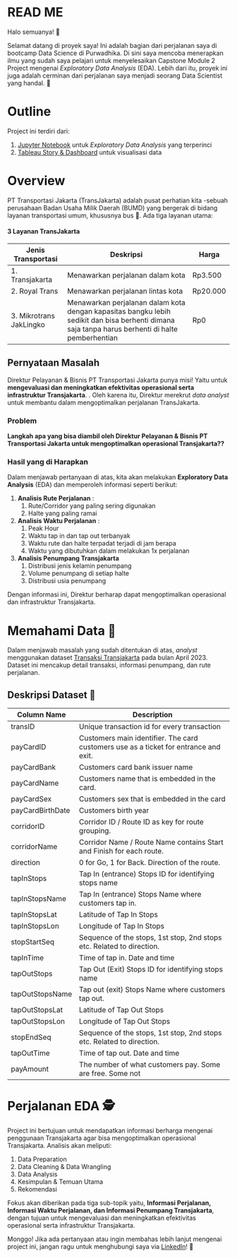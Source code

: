 # **READ ME**
Halo semuanya! 🎉

Selamat datang di proyek saya! Ini adalah bagian dari perjalanan saya di bootcamp Data Science di Purwadhika. Di sini saya mencoba menerapkan ilmu yang sudah saya pelajari untuk menyelesaikan Capstone Module 2 Project mengenai *Exploratory Data Analysis* (EDA). Lebih dari itu, proyek ini juga adalah cerminan dari perjalanan saya menjadi seorang Data Scientist yang handal. 🚀

# **Outline**

Project ini terdiri dari:
1. [Jupyter Notebook](https://github.com/almiradita/EDATransjakarta_CapstoneModule2/blob/8e52b8d8329490a3a41bc901d544d12772af10a5/EDATransjakarta_CM2.ipynb) untuk *Exploratory Data Analysis* yang terperinci 
2. [Tableau Story & Dashboard](https://public.tableau.com/views/Transjakarta_CapstoneModule2/HasilAnalisis?:language=en-US&publish=yes&:display_count=n&:origin=viz_share_link) untuk visualisasi data

# **Overview**

PT Transportasi Jakarta (TransJakarta) adalah pusat perhatian kita -sebuah perusahaan Badan Usaha Milik Daerah (BUMD) yang bergerak di bidang layanan transportasi umum, khususnya bus 🚌. Ada tiga layanan utama:

#### 3 Layanan TransJakarta
| Jenis Transportasi                 | Deskripsi                                                   | Harga   |
|-----------------------------------|-------------------------------------------------------------|---------|
| 1. Transjakarta                   | Menawarkan perjalanan dalam kota                           | Rp3.500       |
| 2. Royal Trans                    | Menawarkan perjalanan lintas kota                           | Rp20.000   |
| 3. Mikrotrans JakLingko | Menawarkan perjalanan dalam kota dengan kapasitas bangku lebih sedikit dan bisa berhenti dimana saja tanpa harus berhenti di halte pemberhentian | Rp0 |

## **Pernyataan Masalah**
Direktur Pelayanan & Bisnis PT Transportasi Jakarta punya misi! Yaitu untuk **mengevaluasi dan meningkatkan efektivitas operasional serta infrastruktur Transjakarta**. . Oleh karena itu, Direktur merekrut *data analyst* untuk membantu dalam mengoptimalkan perjalanan TransJakarta.

### **Problem**
**Langkah apa yang bisa diambil oleh Direktur Pelayanan & Bisnis PT Transportasi Jakarta untuk mengoptimalkan operasional Transjakarta??**

### **Hasil yang di Harapkan**
Dalam menjawab pertanyaan di atas, kita akan melakukan **Exploratory Data Analysis** (EDA) dan memperoleh informasi seperti berikut:
1. **Analisis Rute Perjalanan** :
    1. Rute/Corridor yang paling sering digunakan
    2. Halte yang paling ramai
2. **Analisis Waktu Perjalanan** :
    1. Peak Hour 
    2. Waktu tap in dan tap out terbanyak
    3. Waktu rute dan halte terpadat terjadi di jam berapa 
    4. Waktu yang dibutuhkan dalam melakukan 1x perjalanan
3. **Analisis Penumpang Transjakarta** 
    1. Distribusi jenis kelamin penumpang
    2. Volume penumpang di setiap halte
    3. Distribusi usia penumpang
      
Dengan informasi ini, Direktur berharap dapat mengoptimalkan operasional dan infrastruktur Transjakarta.

# **Memahami Data 🧐**

Dalam menjawab masalah yang sudah ditentukan di atas, *analyst* menggunakan dataset [Transaksi Transjakarta](https://www.kaggle.com/datasets/dikisahkan/transjakarta-transportation-transaction) pada bulan April 2023. Dataset ini mencakup detail transaksi, informasi penumpang, dan rute perjalanan.

## **Deskripsi Dataset 📄**

| Column Name       | Description                                                                           |
|-------------------|--------------------------------------------------------------                         |
| transID           | Unique transaction id for every transaction                                           |
| payCardID         | Customers main identifier. The card customers use as a ticket for entrance and exit.  |
| payCardBank       | Customers card bank issuer name                                                       |
| payCardName       | Customers name that is embedded in the card.                                          |
| payCardSex        | Customers sex that is embedded in the card                                            |
| payCardBirthDate  | Customers birth year                                                                  |
| corridorID        | Corridor ID / Route ID as key for route grouping.                                     |
| corridorName      | Corridor Name / Route Name contains Start and Finish for each route.                  |
| direction         | 0 for Go, 1 for Back. Direction of the route.                                         |
| tapInStops        | Tap In (entrance) Stops ID for identifying stops name                                 |
| tapInStopsName    | Tap In (entrance) Stops Name where customers tap in.                                  |
| tapInStopsLat     | Latitude of Tap In Stops                                                              |
| tapInStopsLon     | Longitude of Tap In Stops                                                             |
| stopStartSeq      | Sequence of the stops, 1st stop, 2nd stops etc. Related to direction.                 |
| tapInTime         | Time of tap in. Date and time                                                         |
| tapOutStops       | Tap Out (Exit) Stops ID for identifying stops name                                    |
| tapOutStopsName   | Tap out (exit) Stops Name where customers tap out.                                    |
| tapOutStopsLat    | Latitude of Tap Out Stops                                                             |
| tapOutStopsLon    | Longitude of Tap Out Stops                                                            |
| stopEndSeq        | Sequence of the stops, 1st stop, 2nd stops etc. Related to direction.                 |
| tapOutTime        | Time of tap out. Date and time                                                        |
| payAmount         | The number of what customers pay. Some are free. Some not                             |

# **Perjalanan EDA 🕵️**
Project ini bertujuan untuk mendapatkan informasi berharga mengenai penggunaan Transjakarta agar bisa mengoptimalkan operasional Transjakarta. Analisis akan meliputi:
1. Data Preparation
2. Data Cleaning & Data Wrangling 
3. Data Analysis
4. Kesimpulan & Temuan Utama
5. Rekomendasi

Fokus akan diberikan pada tiga sub-topik yaitu, **Informasi Perjalanan, Informasi Waktu Perjalanan, dan Informasi Penumpang Transjakarta**, dengan tujuan untuk mengevaluasi dan meningkatkan efektivitas operasional serta infrastruktur Transjakarta.

Monggo! Jika ada pertanyaan atau ingin membahas lebih lanjut mengenai project ini, jangan ragu untuk menghubungi saya via [LinkedIn](https://www.linkedin.com/in/almira-d-48107b141/)! 💌
